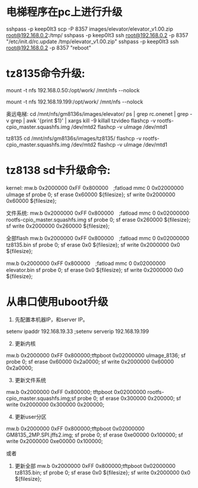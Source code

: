 
# 电梯程序在pc上进行升级
sshpass -p keep0It3 scp  -P 8357 images/elevator/elevator_v1.00.zip root@192.168.0.2:/tmp/
sshpass -p keep0It3 ssh root@192.168.0.2 -p 8357 "/etc/init.d/rc.update /tmp/elevator_v1.00.zip"
sshpass -p keep0It3 ssh root@192.168.0.2 -p 8357 "reboot"


# tz8135命令升级:

mount -t nfs 192.168.0.50:/opt/work/ /mnt/nfs --nolock

mount -t nfs 192.168.19.199:/opt/work/ /mnt/nfs --nolock

奥远电梯:
cd /mnt/nfs/gm8136s/images/elevator/
ps | grep rc.onenet | grep -v grep | awk '{print $1}' | xargs kill -9
killall tzvideo
flashcp -v rootfs-cpio_master.squashfs.img /dev/mtd2
flashcp -v uImage /dev/mtd1



tz8135
cd /mnt/nfs/gm8136s/images/tz8135/
flashcp -v rootfs-cpio_master.squashfs.img /dev/mtd2
flashcp -v uImage /dev/mtd1





# tz8138 sd卡升级命令:

kernel:
mw.b 0x2000000 0xFF 0x800000　;fatload mmc 0 0x02000000 uImage
sf probe 0; sf erase 0x60000 ${filesize}; sf write 0x2000000 0x60000 ${filesize};

文件系统:
mw.b 0x2000000 0xFF 0x800000　;fatload mmc 0 0x02000000 rootfs-cpio_master.squashfs.img
sf probe 0; sf erase 0x260000 ${filesize}; sf write 0x2000000 0x260000 ${filesize};


全部flash
mw.b 0x2000000 0xFF 0x800000　;fatload mmc 0 0x02000000 tz8135.bin
sf probe 0; sf erase 0x0 ${filesize}; sf write 0x2000000 0x0 ${filesize};

mw.b 0x2000000 0xFF 0x800000　;fatload mmc 0 0x02000000 elevator.bin
sf probe 0; sf erase 0x0 ${filesize}; sf write 0x2000000 0x0 ${filesize};




# 从串口使用uboot升级

1. 先配置本机器IP，和server IP。

setenv ipaddr 192.168.19.33 ;setenv serverip 192.168.19.199

2. 更新内核

mw.b 0x2000000 0xFF 0x800000;tftpboot 0x02000000 uImage_8136; sf probe 0; sf erase 0x60000 0x2a0000; sf write 0x2000000 0x60000 0x2a0000;

3. 更新文件系统

mw.b 0x2000000 0xFF 0x800000; tftpboot 0x02000000 rootfs-cpio_master.squashfs.img;sf probe 0; sf erase 0x300000 0x200000; sf write 0x2000000 0x300000 0x200000;

4. 更新user分区

mw.b 0x2000000 0xFF 0x800000;tftpboot 0x02000000 GM8135_2MP.SPI.jffs2.img; sf probe 0; sf erase 0xe00000 0x100000; sf write 0x2000000 0xe00000 0x100000;

或者 
1. 更新全部
mw.b 0x2000000 0xFF 0x800000;tftpboot 0x02000000 tz8135.bin; sf probe 0; sf erase 0x0 ${filesize}; sf write 0x2000000 0x0 ${filesize};
